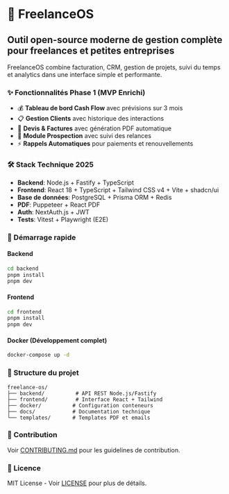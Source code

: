 # 🚀 FreelanceOS

## Outil open-source moderne de gestion complète pour freelances et petites entreprises

FreelanceOS combine facturation, CRM, gestion de projets, suivi du temps et analytics dans une interface simple et performante.

### ✨ Fonctionnalités Phase 1 (MVP Enrichi)

- 💰 **Tableau de bord Cash Flow** avec prévisions sur 3 mois
- 📋 **Gestion Clients** avec historique des interactions
- 📄 **Devis & Factures** avec génération PDF automatique
- 🎯 **Module Prospection** avec suivi des relances
- ⚡ **Rappels Automatiques** pour paiements et renouvellements

### 🛠 Stack Technique 2025

- **Backend**: Node.js + Fastify + TypeScript
- **Frontend**: React 18 + TypeScript + Tailwind CSS v4 + Vite + shadcn/ui
- **Base de données**: PostgreSQL + Prisma ORM + Redis
- **PDF**: Puppeteer + React PDF
- **Auth**: NextAuth.js + JWT
- **Tests**: Vitest + Playwright (E2E)

### 🚀 Démarrage rapide

#### Backend
```bash
cd backend
pnpm install
pnpm dev
```

#### Frontend
```bash
cd frontend
pnpm install
pnpm dev
```

#### Docker (Développement complet)
```bash
docker-compose up -d
```

### 📁 Structure du projet

```
freelance-os/
├── backend/          # API REST Node.js/Fastify
├── frontend/         # Interface React + Tailwind
├── docker/          # Configuration conteneurs
├── docs/            # Documentation technique
└── templates/       # Templates PDF et emails
```

### 🤝 Contribution

Voir [CONTRIBUTING.md](./CONTRIBUTING.md) pour les guidelines de contribution.

### 📄 Licence

MIT License - Voir [LICENSE](./LICENSE) pour plus de détails.